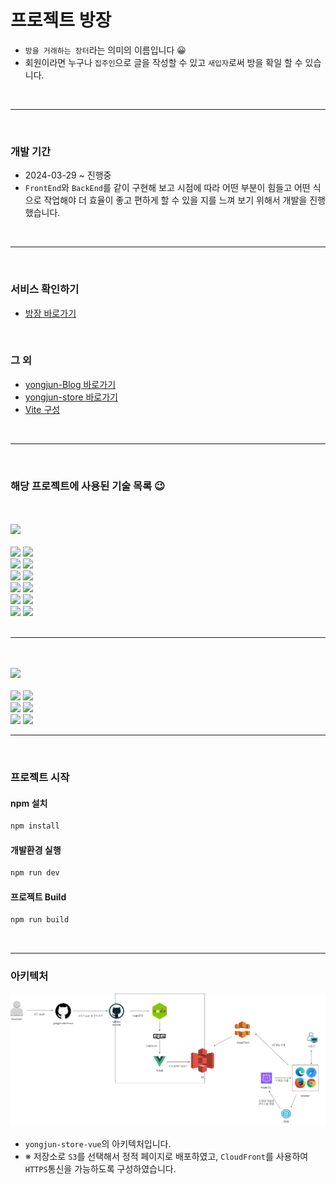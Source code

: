 

# 프로젝트 방장

- `방을 거래하는 장터`라는 의미의 이름입니다 😀  
- 회원이라면 누구나 `집주인`으로 글을 작성할 수 있고 `새입자`로써 방을 확일 할 수 있습니다.

<br>

---

<br>

### 개발 기간

- 2024-03-29 ~ 진행중  
- `FrontEnd`와 `BackEnd`를 같이 구현해 보고 시점에 따라 어떤 부분이 힘들고 어떤 식으로 작업해야 더 효율이 좋고 편하게 할 수 있을 지를 느껴 보기 위해서 개발을 진행했습니다. 

<br>

---

<br>

### 서비스 확인하기

- <a href="https://yongjun.store/" target="_blank">방장 바로가기</a>

<br>

### 그 외

- <a href="https://yongjun96.github.io" target="_blank">yongjun-Blog 바로가기</a>  
- <a href="https://github.com/yongjun96/yongjun-store" target="_blank">yongjun-store 바로가기</a>  
- <a href="https://vitejs.dev/config" target="_blank">Vite 구성</a>

<br>

--- 

<br>



### 해당 프로젝트에 사용된 기술 목록 😉

<br>
<br>

<img src="https://img.shields.io/badge/프로젝트 구성-dimgray" style="width: 110px; height: auto; pointer-events: none;">

<br>
<br>

<img src="https://img.shields.io/badge/프레임워크-dimgray" style="width: 90px; height: auto; pointer-events: none;"> 
<img src="https://img.shields.io/badge/Vue.js-seagreen?logo=vuedotjs&logoColor=white" style="width: 90px; height: auto; pointer-events: none;">
<br>

<img src="https://img.shields.io/badge/아키텍처-dimgray" style="width: 80px; height: auto; pointer-events: none;"> 
<img src="https://img.shields.io/badge/MVVM-darkturquoise" style="width: 65px; height: auto; pointer-events: none;">
<br>

<img src="https://img.shields.io/badge/언어-dimgray" style="width: 48px; height: auto; pointer-events: none;">
<img src="https://img.shields.io/badge/JavaScript-khaki?logo=javascript&logoColor=white" style="width: 130px; height: auto; pointer-events: none;">
<br>

<img src="https://img.shields.io/badge/빌드-dimgray" style="width: 45px; height: auto; pointer-events: none;">
<img src="https://img.shields.io/badge/Vite-deepskyblue?logo=Vite&logoColor=white" style="width: 72px; height: auto; pointer-events: none;">
<br>

<img src="https://img.shields.io/badge/개발 서버-dimgray" style="width: 75px; height: auto; pointer-events: none;">
<img src="https://img.shields.io/badge/node.js-seagreen?logo=node.js&logoColor=white" style="width: 89px; height: auto; pointer-events: none;">
<br>

<img src="https://img.shields.io/badge/CI/CD-dimgray" style="width: 60px; height: auto; pointer-events: none;">
<img src="https://img.shields.io/badge/Github Actions-black?logo=Github Actions&logoColor=white" style="width: 155px; height: auto; pointer-events: none;">
<br>

<br>

---

<br>
<br>


<img src="https://img.shields.io/badge/aws-orange" style="width: 50px; height: auto; pointer-events: none;">

<br>
<br>

<img src="https://img.shields.io/badge/저장소-dimgray" style="width: 60px; height: auto; pointer-events: none;">
<img src="https://img.shields.io/badge/S3-seagreen?logo=amazons3&logoColor=white" style="width: 60px; height: auto; pointer-events: none;">
<br>

<img src="https://img.shields.io/badge/DNS-dimgray" style="width: 50px; height: auto; pointer-events: none;">
<img src="https://img.shields.io/badge/Route53-slateblue?logo=amazonroute53&logoColor=white" style="width: 110px; height: auto; pointer-events: none;">
<br>

<img src="https://img.shields.io/badge/CND-dimgray" style="width: 50px; height: auto; pointer-events: none;">
<img src="https://img.shields.io/badge/CloudFront-mediumslateblue" style="width: 100px; height: auto; pointer-events: none;">
<br>



---

<br>

### 프로젝트 시작

#### npm 설치

```sh
npm install
```

#### 개발환경 실행

```sh
npm run dev
```

#### 프로젝트 Build

```sh
npm run build
```

<br>

---

### 아키텍처

![](./src/assets/프론트%20아키텍처.jpg)

- `yongjun-store-vue`의 아키텍처입니다.
- ※ 저장소로 `S3`를 선택해서 정적 페이지로 배포하였고, `CloudFront`를 사용하여 `HTTPS`통신을 가능하도록 구성하였습니다.  





